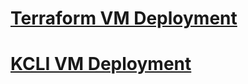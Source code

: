 

# [Terraform VM Deployment](terraform_vm_deployment.md)


# [KCLI VM Deployment](kcli_vm_deployment.md)